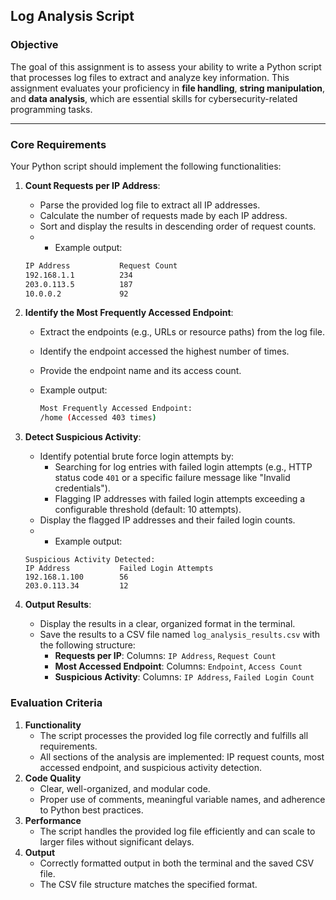 ## Log Analysis Script

### **Objective**

The goal of this assignment is to assess your ability to write a Python script that processes log files to extract and analyze key information. This assignment evaluates your proficiency in **file handling**, **string manipulation**, and **data analysis**, which are essential skills for cybersecurity-related programming tasks.

---

### **Core Requirements**

Your Python script should implement the following functionalities:

1. **Count Requests per IP Address**:
    - Parse the provided log file to extract all IP addresses.
    - Calculate the number of requests made by each IP address.
    - Sort and display the results in descending order of request counts.
    - - Example output:
    
    ```bash
    IP Address           Request Count
    192.168.1.1          234
    203.0.113.5          187
    10.0.0.2             92
    ```
    
2. **Identify the Most Frequently Accessed Endpoint**:
    - Extract the endpoints (e.g., URLs or resource paths) from the log file.
    - Identify the endpoint accessed the highest number of times.
    - Provide the endpoint name and its access count.
    - Example output:
        
        ```bash
        Most Frequently Accessed Endpoint:
        /home (Accessed 403 times)
        ```
        
3. **Detect Suspicious Activity**:
    - Identify potential brute force login attempts by:
        - Searching for log entries with failed login attempts (e.g., HTTP status code `401` or a specific failure message like "Invalid credentials").
        - Flagging IP addresses with failed login attempts exceeding a configurable threshold (default: 10 attempts).
    - Display the flagged IP addresses and their failed login counts.
    - - Example output:
    
    ```less
    Suspicious Activity Detected:
    IP Address           Failed Login Attempts
    192.168.1.100        56
    203.0.113.34         12
    ```
    
4. **Output Results**:
    - Display the results in a clear, organized format in the terminal.
    - Save the results to a CSV file named `log_analysis_results.csv` with the following structure:
        - **Requests per IP**: Columns: `IP Address`, `Request Count`
        - **Most Accessed Endpoint**: Columns: `Endpoint`, `Access Count`
        - **Suspicious Activity**: Columns: `IP Address`, `Failed Login Count`

### **Evaluation Criteria**

1. **Functionality**
    - The script processes the provided log file correctly and fulfills all requirements.
    - All sections of the analysis are implemented: IP request counts, most accessed endpoint, and suspicious activity detection.
2. **Code Quality**
    - Clear, well-organized, and modular code.
    - Proper use of comments, meaningful variable names, and adherence to Python best practices.
3. **Performance**
    - The script handles the provided log file efficiently and can scale to larger files without significant delays.
4. **Output**
    - Correctly formatted output in both the terminal and the saved CSV file.
    - The CSV file structure matches the specified format.          
